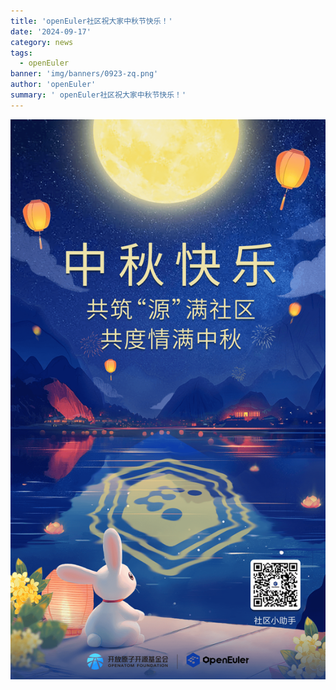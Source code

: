 ```yaml
---
title: 'openEuler社区祝大家中秋节快乐！'
date: '2024-09-17'
category: news
tags:
  - openEuler
banner: 'img/banners/0923-zq.png'
author: 'openEuler'
summary: ' openEuler社区祝大家中秋节快乐！'
---
```




![image2](./media/image1.png)


